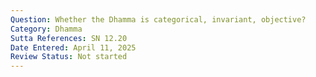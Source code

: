 ```yaml
---
Question: Whether the Dhamma is categorical, invariant, objective?
Category: Dhamma
Sutta References: SN 12.20
Date Entered: April 11, 2025
Review Status: Not started
---
```

